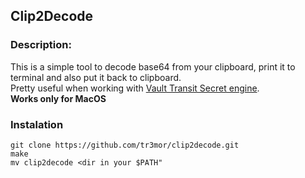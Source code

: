 ## Clip2Decode

### Description:
This is a simple tool to decode base64 from your clipboard, print it to terminal and also put it back to clipboard.  
Pretty useful when working with [Vault Transit Secret engine](https://www.vaultproject.io/docs/secrets/transit).  
**Works only for MacOS**

### Instalation
```
git clone https://github.com/tr3mor/clip2decode.git
make
mv clip2decode <dir in your $PATH"
```